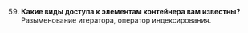059. **Какие виды доступа к элементам контейнера вам известны?**  
Разыменование итератора, оператор индексирования.  

